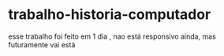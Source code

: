 # trabalho-historia-computador

esse trabalho foi feito em 1 dia , nao está responsivo ainda, mas futuramente vai está
